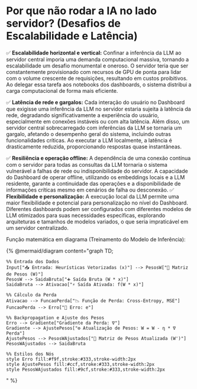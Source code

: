 # Por que não rodar a IA no lado servidor? (Desafios de Escalabilidade e Latência)

####

✅ **Escalabilidade horizontal e vertical:** Confinar a inferência da LLM ao servidor central imporia uma demanda computacional massiva, tornando a escalabilidade um desafio monumental e oneroso. O servidor teria que ser constantemente provisionado com recursos de GPU de ponta para lidar com o volume crescente de requisições, resultando em custos proibitivos. Ao delegar essa tarefa aos notebooks dos dashboards, o sistema distribui a carga computacional de forma mais eficiente.&#x20;

✅ **Latência de rede e gargalos:** Cada interação do usuário no Dashboard que exigisse uma inferência da LLM no servidor estaria sujeita à latência da rede, degradando significativamente a experiência do usuário, especialmente em conexões instáveis ou com alta latência. Além disso, um servidor central sobrecarregado com inferências da LLM se tornaria um gargalo, afetando o desempenho geral do sistema, incluindo outras funcionalidades críticas. Ao executar a LLM localmente, a latência é drasticamente reduzida, proporcionando respostas quase instantâneas.&#x20;

✅ **Resiliência e operação offline:** A dependência de uma conexão contínua com o servidor para todas as consultas da LLM tornaria o sistema vulnerável a falhas de rede ou indisponibilidade do servidor. A capacidade do Dashboard de operar offline, utilizando os embeddings locais e a LLM residente, garante a continuidade das operações e a disponibilidade de informações críticas mesmo em cenários de falha ou desconexão. ✅ **Flexibilidade e personalização:** A execução local da LLM permite uma maior flexibilidade e potencial para personalização no nível do Dashboard. Diferentes dashboards podem ser configurados com diferentes modelos de LLM otimizados para suas necessidades específicas, explorando arquiteturas e tamanhos de modelos variados, o que seria impraticável em um servidor centralizado.

Função matemática em diagrama (Treinamento do Modelo de Inferência):

{% @mermaid/diagram content="graph TD;

    %% Entrada dos Dados
    Input["📥 Entrada: Heurísticas Vetorizadas (x)"] --> PesosW["🪇 Matriz de Pesos (W)"]
    PesosW --> SaidaBruta["➕ Saída Bruta (W * x)"]
    SaidaBruta --> Ativacao["⚡ Saída Ativada: f(W * x)"]

    %% Cálculo da Perda
    Ativacao --> FuncaoPerda["📉 Função de Perda: Cross-Entropy, MSE"]
    FuncaoPerda --> Erro["💢 Erro: e"]

    %% Backpropagation e Ajuste dos Pesos
    Erro --> Gradiente["Gradiente da Perda: ∇"]
    Gradiente --> AjustePesos["⚙️ Atualização de Pesos: W = W - η * ∇ Perda"]
    AjustePesos --> PesosWAjustados["🪇 Matriz de Pesos Atualizada (W')"]
    PesosWAjustados --> SaidaBruta

    %% Estilos dos Nós
    style Erro fill:#f9f,stroke:#333,stroke-width:2px
    style AjustePesos fill:#ccf,stroke:#333,stroke-width:2px
    style PesosWAjustados fill:#9cf,stroke:#333,stroke-width:2px
" %}
